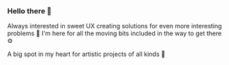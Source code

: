### Hello there 🌱

<!--
**jokorone/jokorone** is a ✨ _special_ ✨ repository because its `README.md` (this file) appears on your GitHub profile.

Here are some ideas to get you started:

- 🔭 I’m currently working on ...
- 🌱 I’m currently learning ...
- 👯 I’m looking to collaborate on ...
- 🤔 I’m looking for help with ...
- 💬 Ask me about ...
- 📫 How to reach me: ...
- 😄 Pronouns: ...
- ⚡ Fun fact: ...
-->

Always interested in sweet UX creating solutions for even more interesting problems 🤔 
I'm here for all the moving bits included in the way to get there ⚙️

A big spot in my heart for artistic projects of all kinds 🎨
